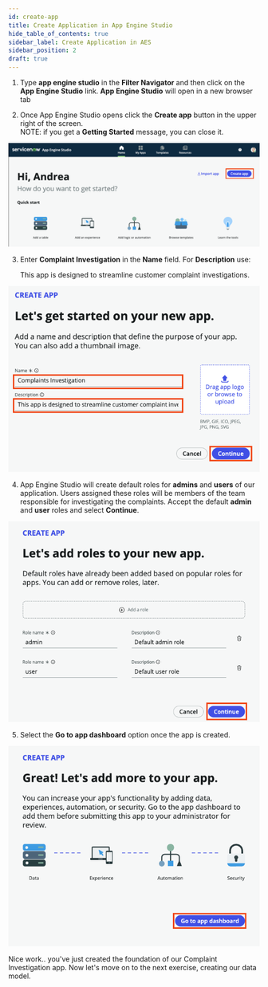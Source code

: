 ```yaml
---
id: create-app
title: Create Application in App Engine Studio 
hide_table_of_contents: true
sidebar_label: Create Application in AES
sidebar_position: 2
draft: true
---
```


1. Type **app engine studio** in the **Filter Navigator** and then click on the **App Engine Studio** link. **App Engine Studio** will open in a new browser tab


2. Once App Engine Studio opens click the **Create app** button in the upper right of the screen.   
   NOTE: if you get a **Getting Started** message, you can close it.

![](/img/lab-complaintsmgmt/2023-08-04-08-41-47.png)

3. Enter **Complaint Investigation** in the **Name** field. For **Description** use:

    This app is designed to streamline customer complaint investigations.

![](/img/lab-complaintsmgmt/2023-08-18-09-12-31.png)

4. App Engine Studio will create default roles for **admins** and **users** of our application. Users assigned these roles will be members of the team responsible for investigating the complaints. Accept the default **admin** and **user** roles and select **Continue**.

![](/img/lab-complaintsmgmt/2023-08-04-08-44-36.png)

5. Select the **Go to app dashboard** option once the app is created.

![](/img/lab-complaintsmgmt/2023-08-04-08-45-14.png)

Nice work.. you've just created the foundation of our Complaint Investigation app. Now let's move on to the next exercise, creating our data model.